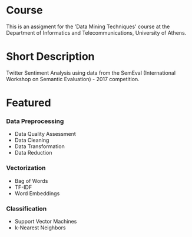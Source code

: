 # Course

This is an assigment for the 'Data Mining Techniques' course at the Department of Informatics and Telecommunications, University of Athens.

# Short Description

Twitter Sentiment Analysis using data from the SemEval (International Workshop on Semantic Evaluation) - 2017 competition.

# Featured

### Data Preprocessing
- Data Quality Assessment
- Data Cleaning
- Data Transformation
- Data Reduction

### Vectorization
- Bag of Words
- TF-IDF
- Word Embeddings

### Classification
- Support Vector Machines
- k-Nearest Neighbors